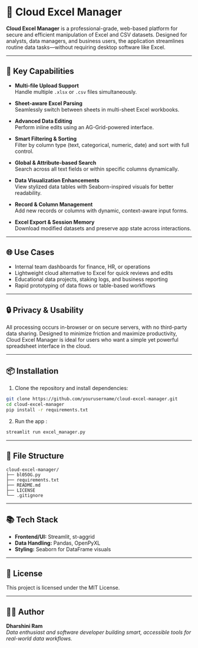 # 📁 Cloud Excel Manager

**Cloud Excel Manager** is a professional-grade, web-based platform for secure and efficient manipulation of Excel and CSV datasets. Designed for analysts, data managers, and business users, the application streamlines routine data tasks—without requiring desktop software like Excel.

---

## 💼 Key Capabilities

- **Multi-file Upload Support**  
  Handle multiple `.xlsx` or `.csv` files simultaneously.

- **Sheet-aware Excel Parsing**  
  Seamlessly switch between sheets in multi-sheet Excel workbooks.

- **Advanced Data Editing**  
  Perform inline edits using an AG-Grid-powered interface.

- **Smart Filtering & Sorting**  
  Filter by column type (text, categorical, numeric, date) and sort with full control.

- **Global & Attribute-based Search**  
  Search across all text fields or within specific columns dynamically.

- **Data Visualization Enhancements**  
  View stylized data tables with Seaborn-inspired visuals for better readability.

- **Record & Column Management**  
  Add new records or columns with dynamic, context-aware input forms.

- **Excel Export & Session Memory**  
  Download modified datasets and preserve app state across interactions.

---

## 🌐 Use Cases

- Internal team dashboards for finance, HR, or operations  
- Lightweight cloud alternative to Excel for quick reviews and edits  
- Educational data projects, staking logs, and business reporting  
- Rapid prototyping of data flows or table-based workflows

---

## 🔒 Privacy & Usability

All processing occurs in-browser or on secure servers, with no third-party data sharing. Designed to minimize friction and maximize productivity, Cloud Excel Manager is ideal for users who want a simple yet powerful spreadsheet interface in the cloud.

---

## 📦 Installation

1. Clone the repository and install dependencies:

```bash
git clone https://github.com/yourusername/cloud-excel-manager.git
cd cloud-excel-manager
pip install -r requirements.txt
```

2. Run the app :

```bash
streamlit run excel_manager.py
```

---

## 📁 File Structure

```
cloud-excel-manager/
├── bl05OG.py              
├── requirements.txt        
├── README.md              
├── LICENSE               
└── .gitignore           
```

---

## 📚 Tech Stack

- **Frontend/UI:** Streamlit, st-aggrid
- **Data Handling:** Pandas, OpenPyXL
- **Styling:** Seaborn for DataFrame visuals

---

## 📄 License

This project is licensed under the MIT License.

---

## 👩‍💻 Author

**Dharshini Ram**  
_Data enthusiast and software developer building smart, accessible tools for real-world data workflows._
